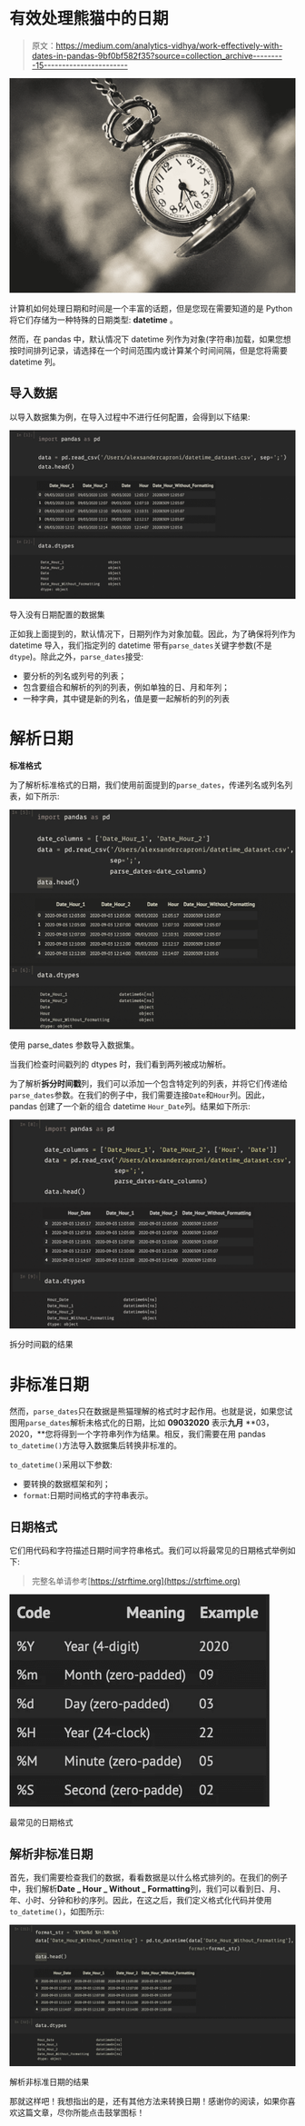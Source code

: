 # 有效处理熊猫中的日期

> 原文：<https://medium.com/analytics-vidhya/work-effectively-with-dates-in-pandas-9bf0bf582f35?source=collection_archive---------15----------------------->

![](img/1301ecde8429d91febbb8b2c59dfa6b8.png)

计算机如何处理日期和时间是一个丰富的话题，但是您现在需要知道的是 Python 将它们存储为一种特殊的日期类型: **datetime** 。

然而，在 pandas 中，默认情况下 datetime 列作为对象(字符串)加载，如果您想按时间排列记录，请选择在一个时间范围内或计算某个时间间隔，但是您将需要 datetime 列。

## 导入数据

以导入数据集为例，在导入过程中不进行任何配置，会得到以下结果:

![](img/7ac48aaed573db91d796a316e057e24d.png)

导入没有日期配置的数据集

正如我上面提到的，默认情况下，日期列作为对象加载。因此，为了确保将列作为 datetime 导入，我们指定列的 datetime 带有`parse_dates`关键字参数(不是`dtype`)。除此之外，`parse_dates`接受:

*   要分析的列名或列号的列表；
*   包含要组合和解析的列的列表，例如单独的日、月和年列；
*   一种字典，其中键是新的列名，值是要一起解析的列的列表

# 解析日期

**标准格式**

为了解析标准格式的日期，我们使用前面提到的`parse_dates`，传递列名或列名列表，如下所示:

![](img/c01795fc938f12f0e710d56504f911a6.png)

使用 parse_dates 参数导入数据集。

当我们检查时间戳列的 dtypes 时，我们看到两列被成功解析。

为了解析**拆分时间戳**列，我们可以添加一个包含特定列的列表，并将它们传递给`parse_dates`参数。在我们的例子中，我们需要连接`Date`和`Hour`列。因此，pandas 创建了一个新的组合 datetime `Hour_Date`列。结果如下所示:

![](img/56b6e531537cf8b1ee1c6c453d5a3faf.png)

拆分时间戳的结果

# 非标准日期

然而，`parse_dates`只在数据是熊猫理解的格式时才起作用。也就是说，如果您试图用`parse_dates`解析未格式化的日期，比如 **09032020** 表示**九月** **03，2020，**您将得到一个字符串列作为结果。相反，我们需要在用 pandas `to_datetime()`方法导入数据集后转换非标准的。

`to_datetime()`采用以下参数:

*   要转换的数据框架和列；
*   `format`:日期时间格式的字符串表示。

## 日期格式

它们用代码和字符描述日期时间字符串格式。我们可以将最常见的日期格式举例如下:

> 完整名单请参考[https://strftime.org](https://strftime.org)

![](img/98e4173cd43621f6cb5f69ea2da84ecb.png)

最常见的日期格式

## 解析非标准日期

首先，我们需要检查我们的数据，看看数据是以什么格式排列的。在我们的例子中，我们解析**Date _ Hour _ Without _ Formatting**列，我们可以看到日、月、年、小时、分钟和秒的序列。因此，在这之后，我们定义格式化代码并使用`to_datetime()`，如图所示:

![](img/cd7f3740a689edef42c68e18adbed2a5.png)

解析非标准日期的结果

那就这样吧！我想指出的是，还有其他方法来转换日期！感谢你的阅读，如果你喜欢这篇文章，尽你所能点击鼓掌图标！